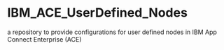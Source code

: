 # IBM_ACE_UserDefined_Nodes
a repository to provide configurations for user defined nodes in IBM App Connect Enterprise (ACE)
